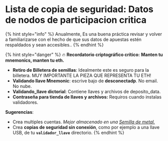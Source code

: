# Lista de copia de seguridad: Datos de nodos de participacion critica

{% hint style="info" %}
Anualmente, Es una buena práctica revisar y volver a familiarizarse con el hecho de que sus datos de apuestas estén respaldados y sean accesibles..
{% endhint %}

{% hint style="danger" %}
:fire: **Recordatorio criptográfico crítico:** **Manten tu mnemonics, manten tu eth.**



* **Retiro de Billetera de semillas**: Idealmente este es seguro para la billetera. MUY IMPORTANTE LA PIEZA QUE REPRESENTA TU ETH!
* **Validando llave Mnemonic**: escrive bajo de **desconectadp**. No email. No nube.
* **Validando\_llave dictorial**: Contiene llaves y archivos de deposito\_data.
* **Contraseña para tienda de llaves y archivos:** Requiros cuando instalas validadores.



**Sugerencias**:

* Crea multiples cuentas. _Mejor almacenado en una_ [_Semilla de metal._](https://jlopp.github.io/metal-bitcoin-storage-reviews/)
* Crea **copias de seguridad sin conexión**, como por ejemplo a una llave USB, de tu **`validador_llave`** directorio.
{% endhint %}
